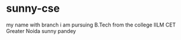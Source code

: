 # sunny-cse
my name with branch
i am pursuing B.Tech from the college IILM CET Greater Noida 
sunny pandey

